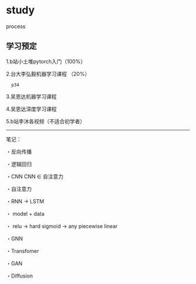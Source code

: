 # study
process

## 学习预定

  1.b站小土堆pytorch入门（100%）
  
  2.台大李弘毅机器学习课程 （20%）

      p34
  
  3.吴恩达机器学习课程
  
  4.吴恩达深度学习课程
  
  5.b站李沐各视频（不适合初学者）

  
-----------
笔记：

・反向传播

・逻辑回归

・CNN    CNN ∈ 自注意力 

・自注意力

・RNN -> LSTM

・ model + data 

・ relu -> hard sigmoid -> any piecewise linear

・GNN

・Transfomer

・GAN

・Diffusion

